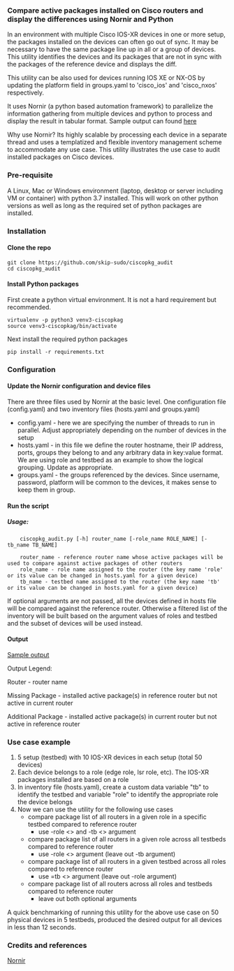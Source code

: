 ### Compare active packages installed on Cisco routers and display the differences using Nornir and Python   

In an environment with multiple Cisco IOS-XR devices in one or more setup, the packages installed on the devices can often go out of sync. It may be necessary to have the same package line up in all or a group of devices. This utility identifies the devices and its packages that are not in sync with the packages of the reference device and displays the diff.

This utility can be also used for devices running IOS XE or NX-OS by updating the platform field in groups.yaml to 'cisco_ios' and 'cisco_nxos' respectively.    

It uses Nornir (a python based automation framework) to parallelize the information gathering from multiple devices and python to process and display the result in tabular format. Sample output can found [here](https://github.com/skip-sudo/ciscopkg_audit/blob/master/ciscopkg_audit_output.png) 

Why use Nornir? Its highly scalable by processing each device in a separate thread and uses a templatized and flexible inventory management scheme to accommodate any use case. This utility illustrates the use case to audit installed packages on Cisco devices. 

### Pre-requisite 
A Linux, Mac or Windows environment (laptop, desktop or server including VM or container) with python 3.7 installed. This will work on other python versions as well as long as the required set of python packages are installed. 

### Installation 
#### Clone the repo 
```
git clone https://github.com/skip-sudo/ciscopkg_audit
cd ciscopkg_audit 
```

#### Install Python packages 
First create a python virtual environment. It is not a hard requirement but recommended.
```
virtualenv -p python3 venv3-ciscopkag
source venv3-ciscopkag/bin/activate
```
Next install the required python packages 
```
pip install -r requirements.txt
```

### Configuration
#### Update the Nornir configuration and device files   
There are three files used by Nornir at the basic level. One configuration file (config.yaml) and two inventory files (hosts.yaml and groups.yaml)

* config.yaml - here we are specifying the number of threads to run in parallel. Adjust appropriately depending on the number of devices in the setup
* hosts.yaml - in this file we define the router hostname, their IP address, ports, groups they belong to and any arbitrary data in key:value format. We are using role and testbed as an example to show the logical grouping. Update as appropriate. 
* groups.yaml - the groups referenced by the devices. Since username, password, platform will be common to the devices, it makes sense to keep them in group. 

#### Run the script 
##### Usage: 
        ciscopkg_audit.py [-h] router_name [-role_name ROLE_NAME] [-tb_name TB_NAME]

        router_name - reference router name whose active packages will be used to compare against active packages of other routers 
        role_name - role name assigned to the router (the key name 'role' or its value can be changed in hosts.yaml for a given device)
        tb_name - testbed name assigned to the router (the key name 'tb' or its value can be changed in hosts.yaml for a given device)

If optional arguments are not passed, all the devices defined in hosts file will be compared against the reference router. Otherwise a filtered list of the inventory will be built based on the argument values of roles and testbed and the subset of devices will be used instead. 

#### Output

[Sample output](https://github.com/skip-sudo/ciscopkg_audit/blob/master/ciscopkg_audit_output.png)

Output Legend: 

Router - router name

Missing Package - installed active package(s) in reference router but not active in current router 

Additional Package - installed active package(s) in current router but not active in reference router

### Use case example 
1) 5 setup (testbed) with 10 IOS-XR devices in each setup (total 50 devices)
2) Each device belongs to a role (edge role, lsr role, etc). The IOS-XR packages installed are based on a role
3) In inventory file (hosts.yaml), create a custom data variable "tb" to identify the testbed and variable "role" to identify the appropriate role the device belongs
4) Now we can use the utility for the following use cases 
   - compare package list of all routers in a given role in a specific testbed compared to reference router 
     - use -role <> and -tb <> argument
   - compare package list of all routers in a given role across all testbeds compared to reference router 
     - use -role <> argument (leave out -tb argument)
   - compare package list of all routers in a given testbed across all roles compared to reference router
     - use =tb <> argument (leave out -role argument)
   - compare package list of all routers across all roles and testbeds compared to reference router 
     - leave out both optional arguments 

A quick benchmarking of running this utility for the above use case on 50 physical devices in 5 testbeds, produced the desired output for all devices in less than 12 seconds.    

### Credits and references

[Nornir](https://nornir.readthedocs.io/en/stable/index.html)
